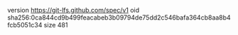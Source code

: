 version https://git-lfs.github.com/spec/v1
oid sha256:0ca844cd9b499feacabeb3b09794de75dd2c546bafa364cb8aa8b4fcb5051c34
size 481
